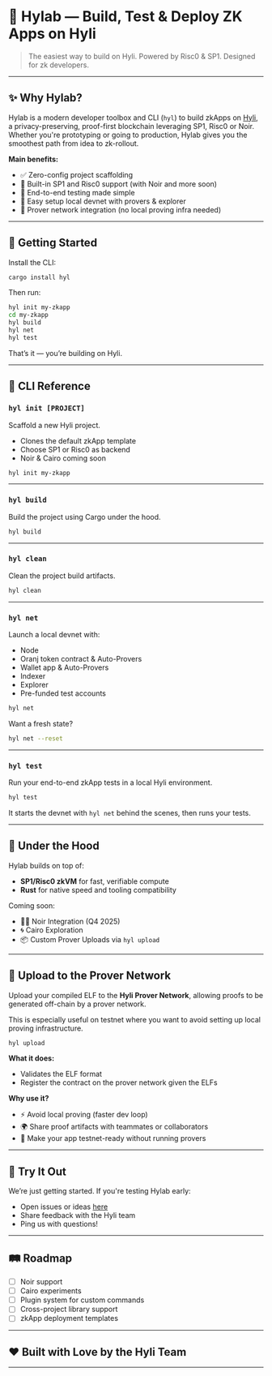 
# 🧪 Hylab — Build, Test & Deploy ZK Apps on Hyli

> The easiest way to build on Hyli.
> Powered by Risc0 & SP1. Designed for zk developers.

---

## ✨ Why Hylab?

Hylab is a modern developer toolbox and CLI (`hyl`) to build zkApps on [Hyli](https://hyli.org), a privacy-preserving, proof-first blockchain leveraging SP1, Risc0 or Noir. Whether you're prototyping or going to production, Hylab gives you the smoothest path from idea to zk-rollout.

**Main benefits:**

* ✅ Zero-config project scaffolding
* 🚀 Built-in SP1 and Risc0 support (with Noir and more soon)
* 🧪 End-to-end testing made simple
* 🧱 Easy setup local devnet with provers & explorer
* 🔐 Prover network integration (no local proving infra needed)

---

## 🚀 Getting Started

Install the CLI:

```bash
cargo install hyl
```

Then run:

```bash
hyl init my-zkapp
cd my-zkapp
hyl build
hyl net
hyl test
```

That’s it — you’re building on Hyli.

---

## 🧰 CLI Reference

### `hyl init [PROJECT]`

Scaffold a new Hyli project.

* Clones the default zkApp template
* Choose SP1 or Risc0 as backend
* Noir & Cairo coming soon

```bash
hyl init my-zkapp
```

---

### `hyl build`

Build the project using Cargo under the hood.

```bash
hyl build
```

---

### `hyl clean`

Clean the project build artifacts.

```bash
hyl clean
```

---

### `hyl net`

Launch a local devnet with:

* Node
* Oranj token contract & Auto-Provers
* Wallet app & Auto-Provers
* Indexer
* Explorer
* Pre-funded test accounts

```bash
hyl net
```

Want a fresh state?

```bash
hyl net --reset
```

---

### `hyl test`

Run your end-to-end zkApp tests in a local Hyli environment.

```bash
hyl test
```

It starts the devnet with `hyl net` behind the scenes, then runs your tests.

---

## 🧠 Under the Hood

Hylab builds on top of:

* **SP1/Risc0 zkVM** for fast, verifiable compute
* **Rust** for native speed and tooling compatibility

Coming soon:

* 🧑‍🎨 Noir Integration (Q4 2025)
* 🌀 Cairo Exploration
* 📦 Custom Prover Uploads via `hyl upload`

---

## 📡 Upload to the Prover Network

Upload your compiled ELF to the **Hyli Prover Network**, allowing proofs to be generated off-chain by a prover network.

This is especially useful on testnet where you want to avoid setting up local proving infrastructure.

```bash
hyl upload
```

**What it does:**

* Validates the ELF format
* Register the contract on the prover network given the ELFs

**Why use it?**

* ⚡ Avoid local proving (faster dev loop)
* 🌍 Share proof artifacts with teammates or collaborators
* 🧱 Make your app testnet-ready without running provers


---

## 🧪 Try It Out

We’re just getting started. If you're testing Hylab early:

* Open issues or ideas [here](https://github.com/hyli-org/hyli/issues)
* Share feedback with the Hyli team
* Ping us with questions!

---

## 🛤️ Roadmap

* [ ] Noir support
* [ ] Cairo experiments
* [ ] Plugin system for custom commands
* [ ] Cross-project library support
* [ ] zkApp deployment templates

---

## ❤️ Built with Love by the Hyli Team

---


